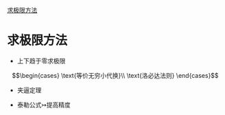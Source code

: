 <head>
  <script src="https://cdn.mathjax.org/mathjax/latest/MathJax.js?config=TeX-AMS-MML_HTMLorMML" type="text/javascript"></script>
  <script type="text/x-mathjax-config">
    MathJax.Hub.Config({
      tex2jax: {
      skipTags: ['script', 'noscript', 'style', 'textarea', 'pre'],
      inlineMath: [['$','$']]
      }
    });
  </script>
</head>

[求极限方法](#求极限方法)

# 求极限方法
- 上下趋于零求极限

$$\begin{cases}
    \text{等价无穷小代换}\\
    \text{洛必达法则}
\end{cases}$$

- 夹逼定理

- 泰勒公式$\rightarrowtail$提高精度